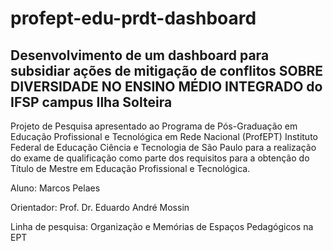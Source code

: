 # profept-edu-prdt-dashboard
## Desenvolvimento de um dashboard para subsidiar ações de mitigação de conflitos SOBRE DIVERSIDADE NO ENSINO MÉDIO INTEGRADO do IFSP campus Ilha Solteira

Projeto de Pesquisa apresentado ao Programa de Pós-Graduação em Educação Profissional e Tecnológica em Rede Nacional (ProfEPT) Instituto Federal de Educação Ciência e Tecnologia de São Paulo para a realização do exame de qualificação como parte dos requisitos para a obtenção do Título de Mestre em Educação Profissional e Tecnológica.

Aluno: Marcos Pelaes

Orientador: Prof. Dr. Eduardo André Mossin

Linha de pesquisa: Organização e Memórias de Espaços Pedagógicos na EPT
